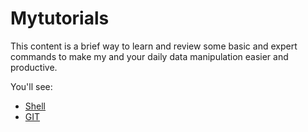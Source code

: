 # Mytutorials

This content is a brief way to learn and review some basic and expert commands to make my and your daily data manipulation easier and productive. 

You'll see:

* [Shell](shell.md)
* [GIT](git_commands.md)
